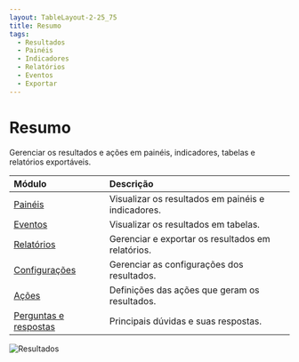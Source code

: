 ```yaml
---
layout: TableLayout-2-25_75
title: Resumo
tags:
  - Resultados
  - Painéis
  - Indicadores
  - Relatórios
  - Eventos
  - Exportar
---
```

# Resumo

Gerenciar os resultados e ações em painéis, indicadores, tabelas e relatórios exportáveis.

| Módulo | Descrição |
| :--- | :--- |
| [Painéis](dashboards/) | Visualizar os resultados em painéis e indicadores. |
| [Eventos](events/) | Visualizar os resultados em tabelas. |
| [Relatórios](reports/) | Gerenciar e exportar os resultados em relatórios. |
| [Configurações](settings/) | Gerenciar as configurações dos resultados. |
| [Ações](actions) | Definições das ações que geram os resultados. |
| [Perguntas e respostas](faq) | Principais dúvidas e suas respostas. |

   ![Resultados](https://cdn.phishx.io/phishx-docs/images/phishx_results_menu_01.webp)
